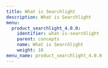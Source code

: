 ```yaml
---
title: What is Searchlight
description: What is Searchlight
menu:
  product_searchlight_4.0.0:
    identifier: what-is-searchlight
    parent: concepts
    name: What is Searchlight
    weight: 10
menu_name: product_searchlight_4.0.0
---
```

